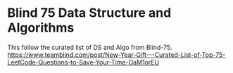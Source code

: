 # Blind 75 Data Structure and Algorithms

This follow the curated list of DS and Algo from Blind-75.
https://www.teamblind.com/post/New-Year-Gift---Curated-List-of-Top-75-LeetCode-Questions-to-Save-Your-Time-OaM1orEU

